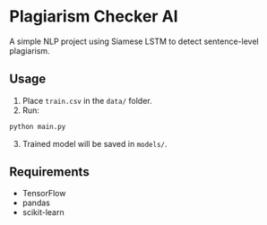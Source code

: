 # Plagiarism Checker AI

A simple NLP project using Siamese LSTM to detect sentence-level plagiarism.

## Usage

1. Place `train.csv` in the `data/` folder.
2. Run:

```bash
python main.py
```

3. Trained model will be saved in `models/`.

## Requirements

- TensorFlow
- pandas
- scikit-learn
